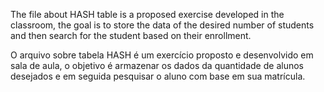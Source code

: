 The file about HASH table is a proposed 
exercise developed in the classroom, 
the goal is to store the data of the desired number of students and then search for the student based on their enrollment.



O arquivo sobre tabela HASH é um exercício proposto e desenvolvido 
em sala de aula, o objetivo é armazenar os dados da quantidade de alunos desejados e em seguida pesquisar o aluno com base em sua matrícula.